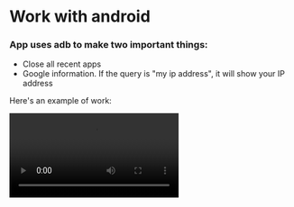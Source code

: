 ﻿# Work with android

### App uses adb to make two important things:
- Close all recent apps
- Google information. If the query is "my ip address", it will show your IP address

Here's an example of work:

<video>
 <source src="https://cdn.discordapp.com/attachments/464410042133643267/1142912478330761266/c81d03fd1cea7c6f.webm">
</video>